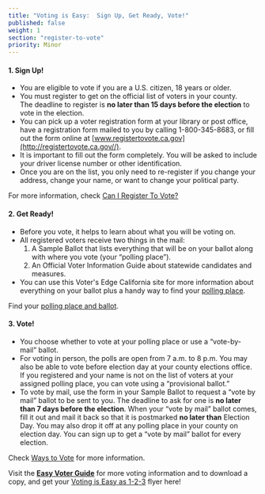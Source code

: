 ```yaml
---
title: "Voting is Easy:  Sign Up, Get Ready, Vote!"
published: false
weight: 1
section: "register-to-vote"
priority: Minor
---
```



#### 1. Sign Up!

- You are eligible to vote if you are a U.S. citizen, 18 years or older.
- You must register to get on the official list of voters in your county.  
  The deadline to register is **no later than 15 days before the election** to vote in the election.
- You can pick up a voter registration form at your library or post office, have a registration form mailed to you by calling 1-800-345-8683, or fill out the form online at [www.registertovote.ca.gov](http://registertovote.ca.gov//).
- It is important to fill out the form completely. You will be asked to include your driver license number or other identification.
- Once you are on the list, you only need to re-register if you change your address, change your name, or want to change your political party.  

For more information, check [Can I Register To Vote?](#menu-item-can-i-register-to-vote)

#### 2. Get Ready!

- Before you vote, it helps to learn about what you will be voting on.
- All registered voters receive two things in the mail:  
	1. A Sample Ballot that lists everything that will be on your ballot along with where you vote (your “polling place”).
	2. An Official Voter Information Guide about statewide candidates and measures.
- You can use this Voter's Edge California site for more information about everything on your ballot plus a handy way to find your [polling place](#section-my-polling-place).   

Find your [polling place and ballot](#section-my-polling-place).

#### 3. Vote!

- You choose whether to vote at your polling place or use a “vote-by-mail” ballot.
- For voting in person, the polls are open from 7 a.m. to 8 p.m.  You may also be able to vote before election day at your county elections office.  
	If you registered and your name is not on the list of voters at your assigned polling place, you can vote using a “provisional ballot.”
- To vote by mail, use the form in your Sample Ballot to request a “vote by mail” ballot to be sent to you.  The deadline to ask for one is **no later than 7 days before the election**.  When your “vote by mail” ballot comes, fill it out and mail it back so that it is postmarked **no later than** Election Day.  You may also drop it off at any polling place in your county on election day.  You can sign up to get a “vote by mail” ballot for every election.

Check [Ways to Vote](#section-ways-to-vote) for more information.

Visit the **[Easy Voter Guide](http://www.easyvoterguide.org/)** for more voting information and to download a copy, and get your [Voting is Easy as 1-2-3](http://www.easyvoterguide.org/wp-content/uploads/2010/09/Voting1-2-3-June2016.pdf) flyer here!  
